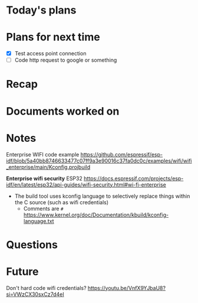 # Today's plans
# Plans for next time
- [x] Test access point connection
- [ ] Code http request to google or something

# Recap
# Documents worked on

# Notes
Enterprise WIFI code example
https://github.com/espressif/esp-idf/blob/5a40bb8746633477c07ff9a3e90016c37fa0dc0c/examples/wifi/wifi_enterprise/main/Kconfig.projbuild

**Enterprise wifi security** ESP32
https://docs.espressif.com/projects/esp-idf/en/latest/esp32/api-guides/wifi-security.html#wi-fi-enterprise

- The build tool uses kconfig language to selectively replace things within the C source (such as wifi credentials)
	- Comments are `#`
https://www.kernel.org/doc/Documentation/kbuild/kconfig-language.txt

# Questions
# Future
Don't hard code wifi credentials?
https://youtu.be/VnfX9YJbaU8?si=VWzCX30sxCz7d4eI




